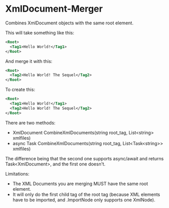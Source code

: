 # XmlDocument-Merger
Combines XmlDocument objects with the same root element.

This will take something like this:

```xml
<Root>
  <Tag1>Hello World!</Tag1>
</Root>
```

And merge it with this:

```xml
<Root>
  <Tag2>Hello World! The Sequel</Tag2>
</Root>
```

To create this:

```xml
<Root>
  <Tag1>Hello World!</Tag1>
  <Tag2>Hello World! The Sequel</Tag2>
</Root>
```

There are two methods:
- XmlDocument CombineXmlDocuments(string root_tag, List\<string\> xmlfiles)
- async Task<XmlDocument> CombineXmlDocuments(string root_tag, List\<Task\<string\>\> xmlfiles)

The difference being that the second one supports async/await and returns Task\<XmlDocument\>, and the first one doesn't.

Limitations:
 - The XML Documents you are merging MUST have the same root element.
 - It will only do the first child tag of the root tag (because XML elements have to be imported, and .ImportNode only supports one XmlNode).

